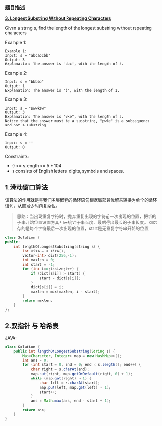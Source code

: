 ### 题目描述
 **[3. Longest Substring Without Repeating Characters](https://leetcode-cn.com/problems/longest-substring-without-repeating-characters/)** 

Given a string s, find the length of the longest substring without repeating characters.


Example 1:
```
Example 1:
Input: s = "abcabcbb"
Output: 3
Explanation: The answer is "abc", with the length of 3.

```
Example 2:

```
Input: s = "bbbbb"
Output: 1
Explanation: The answer is "b", with the length of 1.
```
Example 3:

```
Input: s = "pwwkew"
Output: 3
Explanation: The answer is "wke", with the length of 3.
Notice that the answer must be a substring, "pwke" is a subsequence and not a substring.
```
Example 4:
```
Input: s = ""
Output: 0
```
Constraints:

- 0 <= s.length <= 5 * 104
- s consists of English letters, digits, symbols and spaces.


## 1.滑动窗口算法

该算法的作用就是将我们多层嵌套的循环语句根据局部最优解来转换为单个的循环语句，从而减少时间复杂性。

> 思路：当出现重复字符时，抛弃重复出现的字符前一次出现的位置，把新的子串开始位置设置为其+1来统计子串长度，最后得出最长的子串长度。
> dict存的是每个字符最后一次出现的位置，start是无重复字符串开始的位置
```C++
class Solution {
public:
    int lengthOfLongestSubstring(string s) {
        int size = s.size();
        vector<int> dict(256,-1);
        int maxlen = 0;
        int start = -1;
        for (int i=0;i<size;i++) {
            if (dict[s[i]] > start) {
                start = dict[s[i]];
            }
            dict[s[i]] = i;
            maxlen = max(maxlen, i - start);
        }
        return maxlen;
    }
};
```
## 2.双指针 与 哈希表


JAVA:
```JAVA
class Solution {
    public int lengthOfLongestSubstring(String s) {
        Map<Character, Integer> map = new HashMap<>();
        int ans = 0;
        for (int start = 0, end = 0; end < s.length(); end++) {
            char right = s.charAt(end);
            map.put(right, map.getOrDefault(right, 0) + 1);
            while (map.get(right) > 1) {
                char left = s.charAt(start);
                map.put(left, map.get(left) - 1);
                start++;
            }
            ans = Math.max(ans, end - start + 1);
        }
        return ans;
    }
}

```














